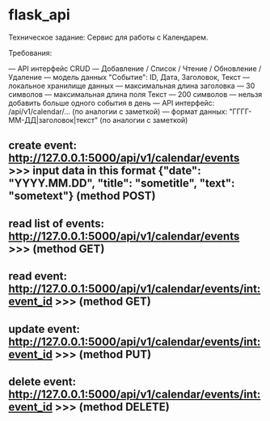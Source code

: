 # flask_api
Техническое задание: Сервис для работы с Календарем.

Требования:

— API интерфейс CRUD — Добавление / Список / Чтение / Обновление / Удаление
— модель данных "Событие": ID, Дата, Заголовок, Текст
— локальное хранилище данных
— максимальная длина заголовка — 30 символов
— максимальная длина поля Текст — 200 символов
— нельзя добавить больше одного события в день
— API интерфейс: /api/v1/calendar/… (по аналогии с заметкой)
— формат данных: "ГГГГ-ММ-ДД|заголовок|текст" (по аналогии с заметкой)


create event: 
http://127.0.0.1:5000/api/v1/calendar/events  >>>  input data in this format {"date": "YYYY.MM.DD", "title": "sometitle", "text": "sometext"} (method POST)
-----------------------------------------------------------------------------------------------------------------------------------------------------------
read list of events:
http://127.0.0.1:5000/api/v1/calendar/events >>> (method GET)
-----------------------------------------------------------------------------------------------------------------------------------------------------------
read event:
http://127.0.0.1:5000/api/v1/calendar/events/<int:event_id> >>> (method GET)
-----------------------------------------------------------------------------------------------------------------------------------------------------------
update event:
http://127.0.0.1:5000/api/v1/calendar/events/<int:event_id> >>> (method PUT)
-----------------------------------------------------------------------------------------------------------------------------------------------------------
delete event:
http://127.0.0.1:5000/api/v1/calendar/events/<int:event_id> >>> (method DELETE)
-----------------------------------------------------------------------------------------------------------------------------------------------------------
